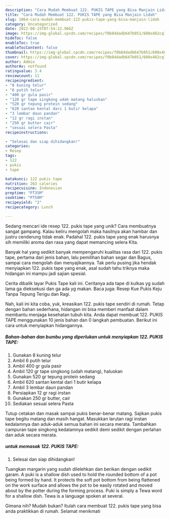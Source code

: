 ```yaml
---
description: "Cara Mudah Membuat 122. PUKIS TAPE yang Bisa Manjain Lidah"
title: "Cara Mudah Membuat 122. PUKIS TAPE yang Bisa Manjain Lidah"
slug: 1064-cara-mudah-membuat-122-pukis-tape-yang-bisa-manjain-lidah
category: Uncategorized
date: 2022-08-15T07:54:12.966Z
image: https://img-global.cpcdn.com/recipes/f0b84dadb647b951/680x482cq70/122-pukis-tape-foto-resep-utama.jpg
hideToc: false
enableToc: true
enableTocContent: false
thumbnail: https://img-global.cpcdn.com/recipes/f0b84dadb647b951/680x482cq70/122-pukis-tape-foto-resep-utama.jpg
cover: https://img-global.cpcdn.com/recipes/f0b84dadb647b951/680x482cq70/122-pukis-tape-foto-resep-utama.jpg
author: Admin
authorAv: notfound
ratingvalue: 3.4
reviewcount: 11
recipeingredient:
- "8 kuning telur"
- "6 putih telur"
- "400 gr gula pasir"
- "120 gr tape singkong udah matang haluskan"
- "520 gr tepung protein sedang"
- "620 santan kental dari 1 butir kelapa"
- "3 lembar daun pandan"
- "12 gr ragi instan"
- "250 gr butter cair"
- "sesuai selera Pasta"
recipeinstructions:

- "Selesai dan siap dihidangkan!"
categories:
- Resep
tags:
- 122
- pukis
- tape

katakunci: 122 pukis tape 
nutrition: 263 calories
recipecuisine: Indonesian
preptime: "PT35M"
cooktime: "PT50M"
recipeyield: "2"
recipecategory: Lunch

---
```





Sedang mencari ide resep 122. pukis tape yang unik? Cara membuatnya sangat gampang. Kalau keliru mengolah maka hasilnya akan hambar dan justru cenderung tidak enak. Padahal 122. pukis tape yang enak harusnya sih memiliki aroma dan rasa yang dapat memancing selera Kita.





Banyak hal yang sedikit banyak mempengaruhi kualitas rasa dari 122. pukis tape, pertama dari jenis bahan, lalu pemilihan bahan segar dan Bagus, sampai cara mengolah dan menyajikannya. Tak perlu pusing jika hendak menyiapkan 122. pukis tape yang enak,      asal sudah tahu triknya maka hidangan ini mampu jadi sajian spesial.














Cerita dibalik layar Pukis Tape kali ini. Ceritanya ada tape di kulkas yg sudah lama ga dieksekusi dan ga ada yg makan. Baca juga: Resep Kue Pukis Keju Tanpa Tepung Terigu dan Ragi.






Nah, kali ini kita coba, yuk, kreasikan 122. pukis tape sendiri di rumah. Tetap dengan bahan sederhana, hidangan ini bisa memberi manfaat dalam membantu menjaga kesehatan tubuh kita. Anda dapat membuat 122. PUKIS TAPE menggunakan 10 jenis bahan dan 0 langkah pembuatan. Berikut ini cara untuk menyiapkan hidangannya.

<!--inarticleads1-->

##### Bahan-bahan dan bumbu yang diperlukan untuk menyiapkan 122. PUKIS TAPE:

1. Gunakan 8 kuning telur
1. Ambil 6 putih telur
1. Ambil 400 gr gula pasir
1. Ambil 120 gr tape singkong (udah matang), haluskan
1. Gunakan 520 gr tepung protein sedang
1. Ambil 620 santan kental dari 1 butir kelapa
1. Ambil 3 lembar daun pandan
1. Persiapkan 12 gr ragi instan
1. Gunakan 250 gr butter, cair
1. Sediakan sesuai selera Pasta


Tutup cetakan dan masak sampai pukis benar-benar matang. Sajikan pukis tape begitu matang dan masih hangat. Masukkan larutan ragi instan kedalamnya dan aduk-aduk semua bahan ini secara merata. Tambahkan campuran tape singkong kedalamnya sedikit demi sedikit dengan perlahan dan aduk secara merata. 

<!--inarticleads2-->

#####  untuk memasak 122. PUKIS TAPE:


1. Selesai dan siap dihidangkan!

Tuangkan margarin yang sudah dilelehkan dan berikan dengan sedikit garam. A puki is a shallow dish used to hold the rounded bottom of a pot being formed by hand. It protects the soft pot bottom from being flattened on the work surface and allows the pot to be easily rotated and moved about by the potter during the forming process. Puki is simply a Tewa word for a shallow dish. Tewa is a language spoken at several. 

Gimana nih? Mudah bukan? Itulah cara membuat 122. pukis tape yang bisa anda praktikkan di rumah. Selamat menikmati

